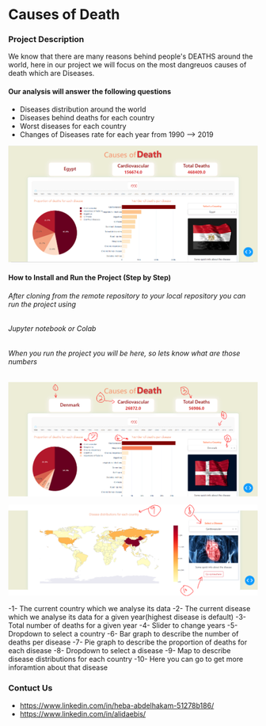 # Causes of Death

### Project Description 
We know that there are many reasons behind people's DEATHS around the world,
here in our project we will focus on the most dangreuos causes of death which are Diseases.

#### Our analysis will answer the following questions
- Diseases distribution around the world 
- Diseases behind deaths for each country 
- Worst diseases for each country 
- Changes of Diseases rate for each year from 1990 --> 2019 

![This is an image](/assets/Cause_of_deaths.png)

#### How to Install and Run the Project (Step by Step)

###### After cloning from the remote repository to your local repository you can run the project using
###### Jupyter notebook or Colab
###### When you run the project you will be here, so lets know what are those numbers
![This is an image](/assets/first_page.PNG)


![This is an image](/assets/second_page.PNG)

-1- The current country which we analyse its data
-2- The current disease which we analyse its data for a given year(highest disease is default) 
-3- Total number of deaths for a given year
-4- Slider to change years
-5- Dropdown to select a country
-6- Bar graph to describe the number of deaths per disease
-7- Pie graph to describe the proportion of deaths for each disease
-8- Dropdown to select a disease
-9- Map to describe disease distributions for each country
-10- Here you can go to get more inforamtion about that disease
 

### Contuct Us
- https://www.linkedin.com/in/heba-abdelhakam-51278b186/
- https://www.linkedin.com/in/alidaebis/
